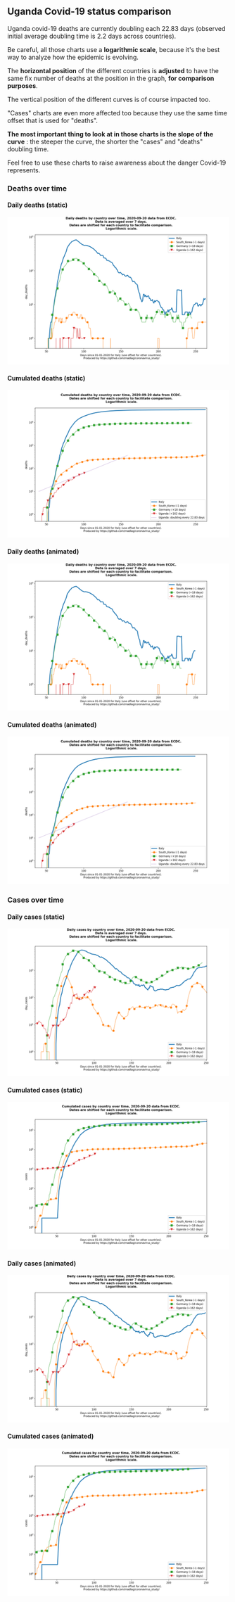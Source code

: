 ## Uganda Covid-19 status comparison 

Uganda covid-19 deaths are currently doubling each 22.83 days (observed initial average doubling time is 2.2 days across countries).



Be careful, all those charts use a **logarithmic scale**, because it's the best way to analyze how the epidemic is evolving.
 
The **horizontal position** of the different countries is **adjusted** to have the same fix number of deaths at the position in the graph, **for comparison purposes**.

The vertical position of the different curves is of course impacted too.

"Cases" charts are even more affected too because they use the same time offset that is used for "deaths".

**The most important thing to look at in those charts is the slope of the curve** : the steeper the curve, the shorter the "cases" and "deaths" doubling time.

Feel free to use these charts to raise awareness about the danger Covid-19 represents. 


 
### Deaths over time
 
#### Daily deaths (static)
![Uganda covid-19 daily deaths static chart](https://raw.githubusercontent.com/madlag/coronavirus_study/master/notebooks/graphs/2020-09-20/countries/Uganda/2020-09-20_Uganda_day_deaths.png "Uganda covid-19 day_deaths static chart")   
 
#### Cumulated deaths (static)
![Uganda covid-19 cumulated deaths static chart](https://raw.githubusercontent.com/madlag/coronavirus_study/master/notebooks/graphs/2020-09-20/countries/Uganda/2020-09-20_Uganda_deaths.png "Uganda covid-19 deaths static chart")   
 
#### Daily deaths (animated)
![Uganda covid-19 daily deaths animated chart](https://raw.githubusercontent.com/madlag/coronavirus_study/master/notebooks/graphs/2020-09-20/countries/Uganda/2020-09-20_Uganda_day_deaths.gif "Uganda covid-19 day_deaths animated chart")   
 
#### Cumulated deaths (animated)
![Uganda covid-19 cumulated deaths animated chart](https://raw.githubusercontent.com/madlag/coronavirus_study/master/notebooks/graphs/2020-09-20/countries/Uganda/2020-09-20_Uganda_deaths.gif "Uganda covid-19 deaths animated chart")   

 
### Cases over time
 
#### Daily cases (static)
![Uganda covid-19 daily cases static chart](https://raw.githubusercontent.com/madlag/coronavirus_study/master/notebooks/graphs/2020-09-20/countries/Uganda/2020-09-20_Uganda_day_cases.png "Uganda covid-19 day_cases static chart")   
 
#### Cumulated cases (static)
![Uganda covid-19 cumulated cases static chart](https://raw.githubusercontent.com/madlag/coronavirus_study/master/notebooks/graphs/2020-09-20/countries/Uganda/2020-09-20_Uganda_cases.png "Uganda covid-19 cases static chart")   
 
#### Daily cases (animated)
![Uganda covid-19 daily cases animated chart](https://raw.githubusercontent.com/madlag/coronavirus_study/master/notebooks/graphs/2020-09-20/countries/Uganda/2020-09-20_Uganda_day_cases.gif "Uganda covid-19 day_cases animated chart")   
 
#### Cumulated cases (animated)
![Uganda covid-19 cumulated cases animated chart](https://raw.githubusercontent.com/madlag/coronavirus_study/master/notebooks/graphs/2020-09-20/countries/Uganda/2020-09-20_Uganda_cases.gif "Uganda covid-19 cases animated chart")   

